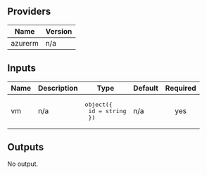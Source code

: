 ## Providers

| Name | Version |
|------|---------|
| azurerm | n/a |

## Inputs

| Name | Description | Type | Default | Required |
|------|-------------|------|---------|:--------:|
| vm | n/a | <pre>object({<br>    id = string<br>  })</pre> | n/a | yes |

## Outputs

No output.

